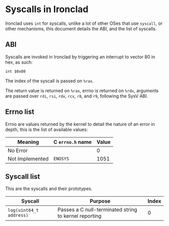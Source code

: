# Syscalls in Ironclad

Ironclad uses `int` for syscalls, unlike a lot of other OSes that use
`syscall`, or other mechanisms, this document details the ABI, and the list
of syscalls.

## ABI

Syscalls are invoked in Ironclad by triggering an interrupt to vector 80
in hex, as such:

```x86asm
int $0x80
```

The index of the syscall is passed on `%rax`.

The return value is returned on `%rax`, errno is returned on `%rdx`, arguments
are passed over `rdi`, `rsi`, `rdx`, `rcx`, `r8`, and `r9`, following the
SysV ABI.

## Errno list

Errno are values returned by the kernel to detail the nature of an error in
depth, this is the list of available values:

| Meaning         | C `errno.h` name | Value |
| --------------- | ---------------- | ----- |
| No Error        |                  | 0     |
| Not Implemented | `ENOSYS`         | 1051  |

## Syscall list

This are the syscalls and their prototypes.

| Syscall                 | Purpose                                               | Index |
| ----------------------- | ----------------------------------------------------- | ----- |
| `log(uint64_t address)` | Passes a C null-terminated string to kernel reporting | 0     |
